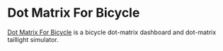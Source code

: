 # Dot Matrix For Bicycle
 
[Dot Matrix For Bicycle](https://quinn0823.github.io/dot-matrix-for-bicycle/) is a bicycle dot-matrix dashboard and dot-matrix taillight simulator.